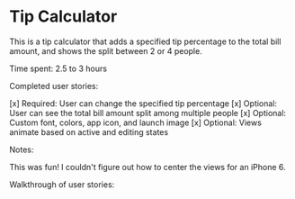 # Tip Calculator

This is a tip calculator that adds a specified tip percentage to the total bill amount, and shows the split between 2 or 4 people.

Time spent: 2.5 to 3 hours

Completed user stories:

[x] Required: User can change the specified tip percentage
[x] Optional: User can see the total bill amount split among multiple people
[x] Optional: Custom font, colors, app icon, and launch image
[x] Optional: Views animate based on active and editing states

Notes:

This was fun! I couldn't figure out how to center the views for an iPhone 6.

Walkthrough of user stories:





